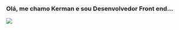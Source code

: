 ### Olá, me chamo Kerman e sou Desenvolvedor Front end...

<div>
<a href="https://github.com/KermanJR" />
  <img src="https://github-readme-stats.vercel.app/api?username=kermanjr"/>


</div>
